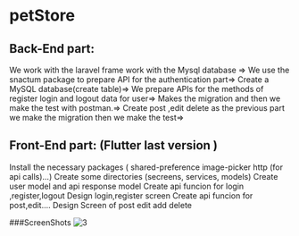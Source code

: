 # petStore
## Back-End part:
We work with the laravel frame work with the Mysql database =>
We use the snactum package to prepare API for the authentication part=>
Create a MySQL database(create table)=>
We prepare APIs for the methods of register login and logout data for user=>
Makes the migration and then we make the test with postman.=>
Create post ,edit delete as the previous part we make the migration then we make the test=>
  
  

## Front-End part: (Flutter last version )
Install the necessary packages ( shared-preference image-picker http (for api calls)...)
Create some directories (secreens, services, models)
Create user model and api response model
Create api funcion for login ,register,logout
Design login,register screen 
Create api funcion for post,edit....
Design Screen of post edit add delete

###ScreenShots
![3](https://user-images.githubusercontent.com/86724644/185793514-967a71b7-e837-497e-98ba-96970088e3d7.jpeg)


